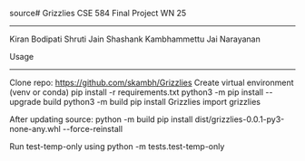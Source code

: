 source# Grizzlies
CSE 584 Final Project WN 25
_____________________
Kiran Bodipati
Shruti Jain
Shashank Kambhammettu
Jai Narayanan

Usage
_____
Clone repo: https://github.com/skambh/Grizzlies
Create virtual environment (venv or conda)
pip install -r requirements.txt
python3 -m pip install --upgrade build
python3 -m build
pip install Grizzlies
import grizzlies

After updating source:
python -m build
pip install dist/grizzlies-0.0.1-py3-none-any.whl --force-reinstall

Run test-temp-only using python -m tests.test-temp-only